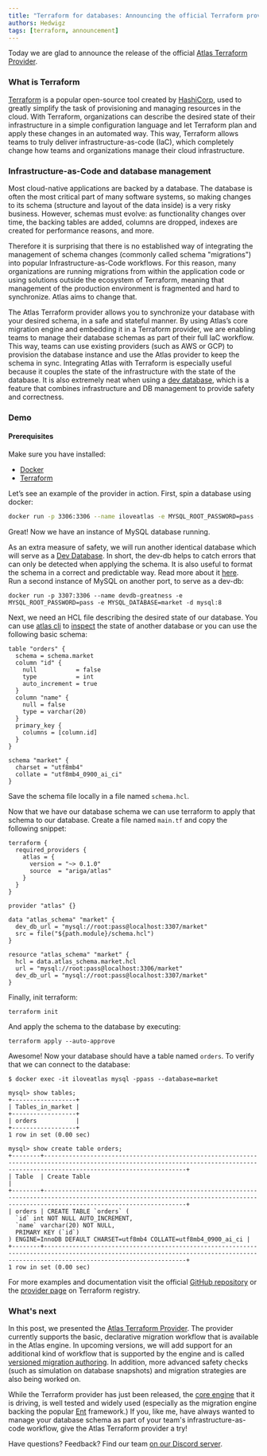 ```yaml
---
title: "Terraform for databases: Announcing the official Terraform provider for Atlas"
authors: Hedwigz
tags: [terraform, announcement]
---
```


Today we are glad to announce the release of the official [Atlas Terraform Provider](https://registry.terraform.io/providers/ariga/atlas).

### What is Terraform
[Terraform](https://terraform.io/) is a popular open-source tool created by [HashiCorp](https://www.hashicorp.com/), used to greatly simplify the task of provisioning and managing resources in the cloud. With Terraform, organizations can describe the desired state of their infrastructure in a simple configuration language and let Terraform plan and apply these changes in an automated way. This way, Terraform allows teams to truly deliver infrastructure-as-code (IaC), which completely change how teams and organizations manage their cloud infrastructure. 

### Infrastructure-as-Code and database management
Most cloud-native applications are backed by a database. The database is often the most critical part of many software systems, so making changes to its schema (structure and layout of the data inside) is a very risky business. However, schemas must evolve: as functionality changes over time, the backing tables are added, columns are dropped, indexes are created for performance reasons, and more.  
  
Therefore it is surprising that there is no established way of integrating the management of schema changes (commonly called schema "migrations") into popular Infrastructure-as-Code workflows. For this reason, many organizations are running migrations from within the application code or using solutions outside the ecosystem of Terraform, meaning that management of the production environment is fragmented and hard to synchronize. Atlas aims to change that.  
  
The Atlas Terraform provider allows you to synchronize your database with your desired schema, in a safe and stateful manner. By using Atlas’s core migration engine and embedding it in a Terraform provider, we are enabling teams to manage their database schemas as part of their full IaC workflow. This way, teams can use existing providers (such as AWS or GCP) to provision the database instance and use the Atlas provider to keep the schema in sync. Integrating Atlas with Terraform is especially useful because it couples the state of the infrastructure with the state of the database. It is also extremely neat when using a [dev database](https://atlasgo.io/dev-database), which is a feature that combines infrastructure and DB management to provide safety and correctness.

### Demo
#### Prerequisites
Make sure you have installed:
* [Docker](https://docs.docker.com/get-docker/)
* [Terraform](https://www.terraform.io/downloads)

Let’s see an example of the provider in action. First, spin a database using docker:
```bash
docker run -p 3306:3306 --name iloveatlas -e MYSQL_ROOT_PASSWORD=pass -e MYSQL_DATABASE=market -d mysql:8
```
Great! Now we have an instance of MySQL database running.

As an extra measure of safety, we will run another identical database which will serve as a [Dev Database](https://atlasgo.io/cli/dev-database). In short, the dev-db helps to catch errors that can only be detected when applying the schema. It is also useful to format the schema in a correct and predictable way. Read more about it [here](https://atlasgo.io/cli/dev-database).  
Run a second instance of MySQL on another port, to serve as a dev-db:

```shell
docker run -p 3307:3306 --name devdb-greatness -e MYSQL_ROOT_PASSWORD=pass -e MYSQL_DATABASE=market -d mysql:8
```

Next, we need an HCL file describing the desired state of our database. You can use [atlas cli](https://atlasgo.io/cli/getting-started/setting-up) to [inspect](https://atlasgo.io/cli/getting-started/inspection) the state of another database or you can use the following basic schema:
```hcl title="schema.hcl"
table "orders" {
  schema = schema.market
  column "id" {
    null           = false
    type           = int
    auto_increment = true
  }
  column "name" {
    null = false
    type = varchar(20)
  }
  primary_key {
    columns = [column.id]
  }
}

schema "market" {
  charset = "utf8mb4"
  collate = "utf8mb4_0900_ai_ci"
}
``` 
Save the schema file locally in a file named `schema.hcl`.

Now that we have our database schema we can use terraform to apply that schema to our database.
Create a file named `main.tf` and copy the following snippet:
```hcl title="main.tf"
terraform {
  required_providers {
    atlas = {
      version = "~> 0.1.0"
      source  = "ariga/atlas"
    }
  }
}

provider "atlas" {}

data "atlas_schema" "market" {
  dev_db_url = "mysql://root:pass@localhost:3307/market"
  src = file("${path.module}/schema.hcl")
}

resource "atlas_schema" "market" {
  hcl = data.atlas_schema.market.hcl
  url = "mysql://root:pass@localhost:3306/market"  
  dev_db_url = "mysql://root:pass@localhost:3307/market"
}
```
Finally, init terraform:
```shell
terraform init
```
And apply the schema to the database by executing:
```shell
terraform apply --auto-approve
```

Awesome! Now your database should have a table named `orders`. To verify that we can connect to the database:
```shell
$ docker exec -it iloveatlas mysql -ppass --database=market

mysql> show tables;
+------------------+
| Tables_in_market |
+------------------+
| orders           |
+------------------+
1 row in set (0.00 sec)

mysql> show create table orders;
+--------+------------------------------------------------------------------------------------------------------------------------------------------------------------------------------------+
| Table  | Create Table                                                                                                                                                                       |
+--------+------------------------------------------------------------------------------------------------------------------------------------------------------------------------------------+
| orders | CREATE TABLE `orders` (
  `id` int NOT NULL AUTO_INCREMENT,
  `name` varchar(20) NOT NULL,
  PRIMARY KEY (`id`)
) ENGINE=InnoDB DEFAULT CHARSET=utf8mb4 COLLATE=utf8mb4_0900_ai_ci |
+--------+------------------------------------------------------------------------------------------------------------------------------------------------------------------------------------+
1 row in set (0.00 sec)
```

For more examples and documentation visit the official [GitHub repository](https://github.com/ariga/terraform-provider-atlas) or the [provider page](https://registry.terraform.io/providers/ariga/atlas/latest) on Terraform registry.

### What's next

In this post, we presented the [Atlas Terraform Provider](https://registry.terraform.io/providers/ariga/atlas/latest). The provider currently supports the basic, declarative migration workflow that is available in the Atlas engine. In upcoming versions, we will add support for an additional kind of workflow that is supported by the engine and is called [versioned migration authoring](https://entgo.io/blog/2022/03/14/announcing-versioned-migrations/). In addition, more advanced safety checks (such as simulation on database snapshots) and migration strategies are also being worked on.  

While the Terraform provider has just been released, the [core engine](https://github.com/ariga/atlas) that it is driving, is well tested and widely used (especially as the migration engine backing the popular [Ent](https://github.com/ent/ent) framework.) If you, like me, have always wanted to manage your database schema as part of your team's infrastructure-as-code workflow, give the Atlas Terraform provider a try!

Have questions? Feedback? Find our team [on our Discord server](https://discord.gg/zZ6sWVg6NT).

